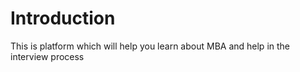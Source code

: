 # Introduction

This is platform which will help you learn about MBA and help in the interview
process

